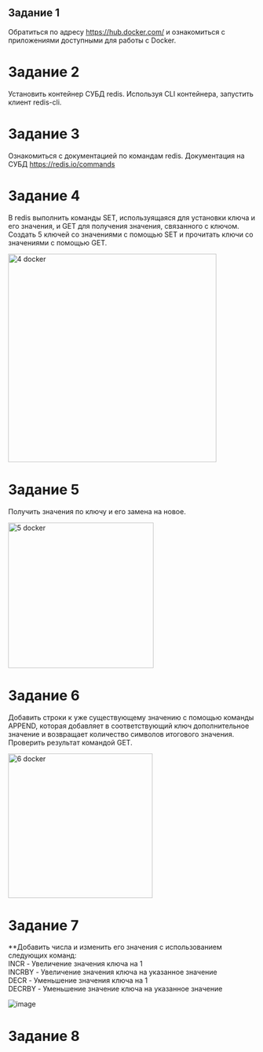 ## Задание 1
Обратиться по адресу https://hub.docker.com/ и ознакомиться с приложениями доступными для работы с Docker. <br>
# Задание 2
Установить контейнер СУБД redis. Используя CLI контейнера, запустить клиент redis-cli. <br>
# Задание 3
Ознакомиться с документацией по командам redis. Документация на СУБД https://redis.io/commands <br>
# Задание 4
В redis выполнить команды SET, используящаяся для установки ключа и его значения, и GET для получения значения, связанного с ключом. 
Создать 5 ключей со значениями с помощью SET и прочитать ключи со значениями с помощью GET. <br>

<img width="424" alt="4 docker" src="https://github.com/user-attachments/assets/cf5e98dc-c379-410f-817e-b34a285878cd"> <br>

# Задание 5
Получить значения по ключу и его замена на новое. <br>

<img width="296" alt=" 5 docker" src="https://github.com/user-attachments/assets/509158b4-5636-48a4-818e-1f1988d68277"> <br>

# Задание 6
Добавить строки к уже существующему значению c помощью команды APPEND, которая добавляет в соответствующий ключ дополнительное значение и возвращает количество символов итогового значения. Проверить результат командой GET.<br>

<img width="294" alt="6 docker" src="https://github.com/user-attachments/assets/1baf4db1-1130-4f6d-9c76-153ca7590a92"> <br>

# Задание 7
**Добавить числа и изменить его значения с использованием следующих команд:<br>INCR - Увеличение значения ключа на 1<br> INCRBY - Увеличение значения ключа на указанное значение <br> DECR - Уменьшение значения ключа на 1 <br> DECRBY - Уменьшение значение ключа на указанное значение <br>

![image](https://github.com/user-attachments/assets/85fc5bd2-027a-46a1-8a69-10a2f4bd915f) <br>

# Задание 8
